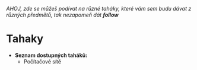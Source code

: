 *AHOJ, zde se můžeš podívat na různé taháky, které vám sem budu dávat z různých předmětů, tak nezapomeň dát **follow***

# Tahaky
* **Seznam dostupných taháků:**
  * Počítačové sítě
